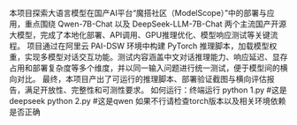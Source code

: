 本项目探索大语言模型在国产AI平台“魔搭社区（ModelScope）”中的部署与应用，重点围绕 Qwen-7B-Chat 以及 DeepSeek-LLM-7B-Chat 两个主流国产开源大模型，完成了本地化部署、API调用、GPU推理优化、模型响应测试等关键流程。 
项目通过在阿里云 PAI-DSW 环境中构建 PyTorch 推理脚本，加载模型权重，实现多模型对话交互功能。测试内容涵盖中文对话推理能力、响应延迟、显存占用和部署复杂度等多个维度，并以同一输入问题进行统一测试，便于模型间的横向对比。 
最终，本项目产出了可运行的推理脚本、部署验证截图与横向评估报告，满足开放性、完整性和可测性要求。 
如何运行：终端运行 
python 1.py #这是deepseek 
python 2.py #这是qwen 
如果不行请检查torch版本以及相关环境依赖是否正确 
